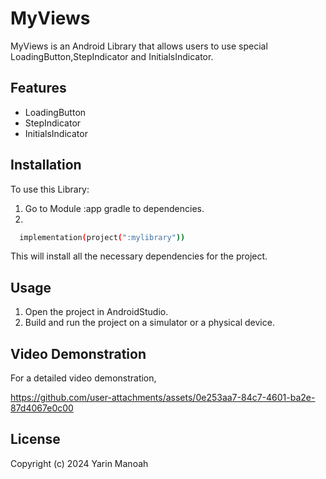 # MyViews

MyViews is an Android Library that allows users to use special LoadingButton,StepIndicator and InitialsIndicator.

## Features

- LoadingButton
- StepIndicator
- InitialsIndicator



## Installation

To use this Library:
1. Go to Module :app gradle to dependencies.
2. 
  ```sh
    implementation(project(":mylibrary"))
  ```
This will install all the necessary dependencies for the project.


## Usage

1. Open the project in AndroidStudio.
2. Build and run the project on a simulator or a physical device.

## Video Demonstration

For a detailed video demonstration, 

https://github.com/user-attachments/assets/0e253aa7-84c7-4601-ba2e-87d4067e0c00

## License

Copyright (c) 2024 Yarin Manoah 
